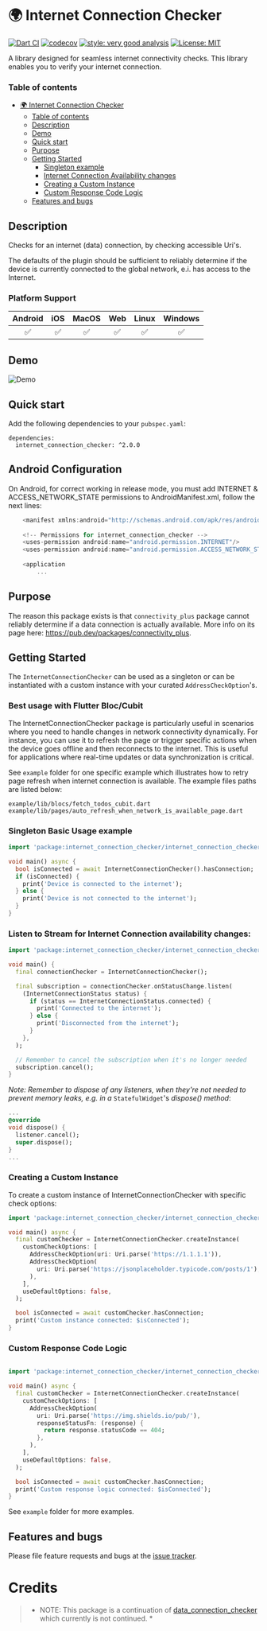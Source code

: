 # 🌍 Internet Connection Checker

[![Dart CI](https://github.com/RounakTadvi/internet_connection_checker/actions/workflows/main.yaml/badge.svg)](https://github.com/RounakTadvi/internet_connection_checker/actions/workflows/main.yaml)
[![codecov](https://codecov.io/gh/RounakTadvi/internet_connection_checker/branch/main/graph/badge.svg)](https://codecov.io/gh/RounakTadvi/internet_connection_checker)
[![style: very good analysis](https://img.shields.io/badge/style-very_good_analysis-B22C89.svg)](https://pub.dev/packages/very_good_analysis)
[![License: MIT](https://img.shields.io/badge/license-MIT-purple.svg)](https://opensource.org/licenses/MIT)

  A library designed for seamless internet connectivity checks. 
  This library enables you to verify your internet connection.

### Table of contents

- [🌍 Internet Connection Checker](#-internet-connection-checker)
    - [Table of contents](#table-of-contents)
  - [Description](#description)
  - [Demo](#demo)
  - [Quick start](#quick-start)
  - [Purpose](#purpose)
  - [Getting Started](#getting-started)
    - [Singleton example](#singleton-basic-usage-example)
    - [Internet Connection Availability changes](#listen-to-stream-for-internet-connection-availability-changes)
    - [Creating a Custom Instance](#creating-a-custom-instance)
    - [Custom Response Code Logic](#custom-response-code-logic)
  - [Features and bugs](#features-and-bugs)

## Description

Checks for an internet (data) connection, by checking accessible Uri's.

The defaults of the plugin should be sufficient to reliably determine if
the device is currently connected to the global network, e.i. has access to the Internet.

### Platform Support

| Android | iOS | MacOS | Web | Linux | Windows |
| :-----: | :-: | :---: | :-: | :---: | :-----: |
|   ✅    | ✅  |  ✅   | ✅  |  ✅   |   ✅    |

## Demo

![Demo](https://github.com/RounakTadvi/internet_connection_checker/release/2.0.0/assets/demo.gif?raw=true)

## Quick start

Add the following dependencies to your `pubspec.yaml`:

```
dependencies:
  internet_connection_checker: ^2.0.0
```

## Android Configuration

On Android, for correct working in release mode, you must add INTERNET & ACCESS_NETWORK_STATE 
permissions to AndroidManifest.xml, follow the next lines:

```dart
    <manifest xmlns:android="http://schemas.android.com/apk/res/android">
    
    <!-- Permissions for internet_connection_checker -->
    <uses-permission android:name="android.permission.INTERNET"/>
    <uses-permission android:name="android.permission.ACCESS_NETWORK_STATE"/>
    
    <application
        ...
```

## Purpose

The reason this package exists is that `connectivity_plus` package cannot reliably determine if a data connection is actually available. More info on its page here: <https://pub.dev/packages/connectivity_plus>.

## Getting Started

The `InternetConnectionChecker` can be used as a singleton or can be instantiated with a custom instance with your curated `AddressCheckOption`'s.

### Best usage with Flutter Bloc/Cubit

The InternetConnectionChecker package is particularly useful in scenarios where you need to handle changes in network connectivity dynamically. For instance, you can use it to refresh the page or trigger specific actions when the device goes offline and then reconnects to the internet. This is useful for applications where real-time updates or data synchronization is critical.

See `example` folder for one specific example which illustrates how to retry page refresh when internet connection is available. The example files paths are listed below:

```
example/lib/blocs/fetch_todos_cubit.dart
example/lib/pages/auto_refresh_when_network_is_available_page.dart
```

### Singleton Basic Usage example

```dart
import 'package:internet_connection_checker/internet_connection_checker.dart';

void main() async {
  bool isConnected = await InternetConnectionChecker().hasConnection;
  if (isConnected) {
    print('Device is connected to the internet');
  } else {
    print('Device is not connected to the internet');
  }
}

```

### Listen to Stream for Internet Connection availability changes:

```dart
import 'package:internet_connection_checker/internet_connection_checker.dart';

void main() {
  final connectionChecker = InternetConnectionChecker();

  final subscription = connectionChecker.onStatusChange.listen(
    (InternetConnectionStatus status) {
      if (status == InternetConnectionStatus.connected) {
        print('Connected to the internet');
      } else {
        print('Disconnected from the internet');
      }
    },
  );

  // Remember to cancel the subscription when it's no longer needed
  subscription.cancel();
}

```

*Note: Remember to dispose of any listeners,
when they're not needed to prevent memory leaks,
e.g. in a* `StatefulWidget`'s *dispose() method*:
  
```dart
...
@override
void dispose() {
  listener.cancel();
  super.dispose();
}
...
```

### Creating a Custom Instance

To create a custom instance of InternetConnectionChecker with specific check options:

```dart
import 'package:internet_connection_checker/internet_connection_checker.dart';

void main() async {
  final customChecker = InternetConnectionChecker.createInstance(
    customCheckOptions: [
      AddressCheckOption(uri: Uri.parse('https://1.1.1.1')),
      AddressCheckOption(
        uri: Uri.parse('https://jsonplaceholder.typicode.com/posts/1'),
      ),
    ],
    useDefaultOptions: false,
  );

  bool isConnected = await customChecker.hasConnection;
  print('Custom instance connected: $isConnected');
}

```

### Custom Response Code Logic

```dart

import 'package:internet_connection_checker/internet_connection_checker.dart';

void main() async {
  final customChecker = InternetConnectionChecker.createInstance(
    customCheckOptions: [
      AddressCheckOption(
        uri: Uri.parse('https://img.shields.io/pub/'),
        responseStatusFn: (response) {
          return response.statusCode == 404;
        },
      ),
    ],
    useDefaultOptions: false,
  );

  bool isConnected = await customChecker.hasConnection;
  print('Custom response logic connected: $isConnected');
}


```

See `example` folder for more examples.

## Features and bugs

Please file feature requests and bugs at the [issue tracker][issues_tracker].

[issues_tracker]: https://github.com/RounakTadvi/internet_connection_checker/issues
[pull_requests]: https://github.com/RounakTadvi/internet_connection_checker/pulls

# Credits
>* NOTE: This package is a continuation of [data_connection_checker](https://github.com/komapeb/data_connection_checker) which currently is not continued. * 
